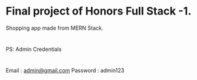 # Final project of Honors Full Stack -1. 
Shopping app made from MERN Stack.
# 
#
 PS: Admin Credentials  
#
Email : admin@gmail.com
Password : admin123
